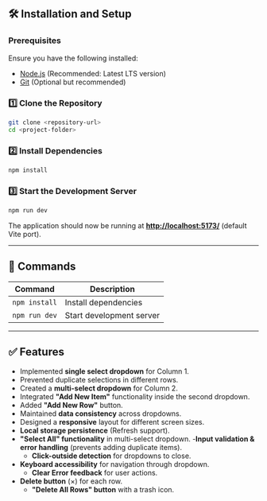
## 🛠️ Installation and Setup

### Prerequisites
Ensure you have the following installed:
- [Node.js](https://nodejs.org/) (Recommended: Latest LTS version)
- [Git](https://git-scm.com/) (Optional but recommended)

### 1️⃣ Clone the Repository
```sh
git clone <repository-url>
cd <project-folder>
```

### 2️⃣ Install Dependencies
```sh
npm install
```

### 3️⃣ Start the Development Server
```sh
npm run dev
```
The application should now be running at [**http://localhost:5173/**](http://localhost:5173/) (default Vite port).


---

## 🔗 Commands

| Command           | Description               |
| ----------------- | ------------------------- |
| `npm install`     | Install dependencies      |
| `npm run dev`     | Start development server  |

---
## ✅ Features

- Implemented **single select dropdown** for Column 1.
- Prevented duplicate selections in different rows.
- Created a **multi-select dropdown** for Column 2.
- Integrated **"Add New Item"** functionality inside the second dropdown.
- Added **"Add New Row"** button.
- Maintained **data consistency** across dropdowns.
- Designed a **responsive** layout for different screen sizes.
-  **Local storage persistence** (Refresh support).
- **"Select All" functionality** in multi-select dropdown.
  -**Input validation & error handling** (prevents adding duplicate items).
  - **Click-outside detection** for dropdowns to close.
- **Keyboard accessibility** for navigation through dropdown.
  - **Clear Error feedback** for user actions.
- **Delete button** (×) for each row.
  - **"Delete All Rows" button** with a trash icon.
